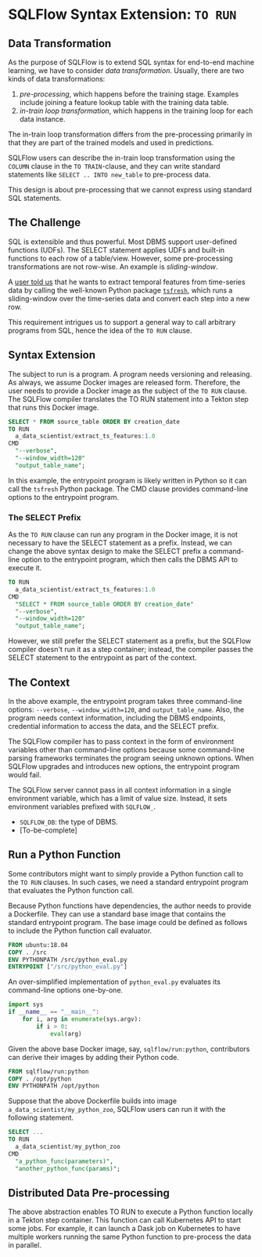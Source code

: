 # SQLFlow Syntax Extension: `TO RUN`


## Data Transformation

As the purpose of SQLFlow is to extend SQL syntax for end-to-end
machine learning, we have to consider *data transformation*.  Usually,
there are two kinds of data transformations:

1. *pre-processing*, which happens before the training stage. Examples
   include joining a feature lookup table with the training data
   table.
1. *in-train loop transformation*, which happens in the training loop
   for each data instance.

The in-train loop transformation differs from the pre-processing
primarily in that they are part of the trained models and used in
predictions.

SQLFlow users can describe the in-train loop transformation using the
`COLUMN` clause in the `TO TRAIN`-clause, and they can write standard
statements like `SELECT .. INTO new_table` to pre-process data.

This design is about pre-processing that we cannot express using
standard SQL statements.


## The Challenge

SQL is extensible and thus powerful.  Most DBMS support user-defined
functions (UDFs).  The SELECT statement applies UDFs and built-in
functions to each row of a table/view.  However, some pre-processing
transformations are not row-wise.  An example is *sliding-window*.

A [user told
us](https://github.com/sql-machine-learning/sqlflow/issues/2238) that
he wants to extract temporal features from time-series data by calling
the well-known Python package
[`tsfresh`](https://tsfresh.readthedocs.io), which runs a
sliding-window over the time-series data and convert each step into a
new row.

This requirement intrigues us to support a general way to call
arbitrary programs from SQL, hence the idea of the `TO RUN` clause.


## Syntax Extension

The subject to run is a program.  A program needs versioning and
releasing.  As always, we assume Docker images are released form.
Therefore, the user needs to provide a Docker image as the subject of
the `TO RUN` clause.  The SQLFlow compiler translates the TO RUN
statement into a Tekton step that runs this Docker image.

```sql
SELECT * FROM source_table ORDER BY creation_date
TO RUN 
  a_data_scientist/extract_ts_features:1.0
CMD 
  "--verbose",
  "--window_width=120"
  "output_table_name";
```

In this example, the entrypoint program is likely written in Python so
it can call the `tsfresh` Python package.  The CMD clause provides
command-line options to the entrypoint program.


### The SELECT Prefix

As the `TO RUN` clause can run any program in the Docker image, it is
not necessary to have the SELECT statement as a prefix.  Instead, we
can change the above syntax design to make the SELECT prefix a
command-line option to the entrypoint program, which then calls the
DBMS API to execute it.

```sql
TO RUN 
  a_data_scientist/extract_ts_features:1.0
CMD 
  "SELECT * FROM source_table ORDER BY creation_date"
  "--verbose",
  "--window_width=120"
  "output_table_name";
```

However, we still prefer the SELECT statement as a prefix, but the
SQLFlow compiler doesn't run it as a step container; instead, the
compiler passes the SELECT statement to the entrypoint as part of the
context.


## The Context

In the above example, the entrypoint program takes three command-line
options: `--verbose`, `--window_width=120`, and `output_table_name`.
Also, the program needs context information, including the DBMS
endpoints, credential information to access the data, and the SELECT
prefix.

The SQLFlow compiler has to pass context in the form of environment
variables other than command-line options because some command-line
parsing frameworks terminates the program seeing unknown options.
When SQLFlow upgrades and introduces new options, the entrypoint
program would fail.

The SQLFlow server cannot pass in all context information in a single
environment variable, which has a limit of value size.  Instead, it
sets environment variables prefixed with `SQLFLOW_`.

- `SQLFLOW_DB`: the type of DBMS.
- [To-be-complete]


## Run a Python Function

Some contributors might want to simply provide a Python function call
to the `TO RUN` clauses.  In such cases, we need a standard entrypoint
program that evaluates the Python function call.

Because Python functions have dependencies, the author needs to
provide a Dockerfile. They can use a standard base image that contains
the standard entrypoint program.  The base image could be defined as
follows to include the Python function call evaluator.

```dockerfile
FROM ubuntu:18.04
COPY . /src
ENV PYTHONPATH /src/python_eval.py
ENTRYPOINT ["/src/python_eval.py"]
```

An over-simplified implementation of `python_eval.py` evaluates its
command-line options one-by-one.

```python
import sys
if __name__ == "__main__":
    for i, arg in enumerate(sys.argv):
        if i > 0:
            eval(arg)
```

Given the above base Docker image, say, `sqlflow/run:python`,
contributors can derive their images by adding their Python code.

```dockerfile
FROM sqlflow/run:python 
COPY . /opt/python
ENV PYTHONPATH /opt/python
```

Suppose that the above Dockerfile builds into image
`a_data_scientist/my_python_zoo`, SQLFlow users can run it with the
following statement.

```sql
SELECT ... 
TO RUN
  a_data_scientist/my_python_zoo
CMD
  "a_python_func(parameters)",
  "another_python_func(params)";
```


## Distributed Data Pre-processing

The above abstraction enables TO RUN to execute a Python function
locally in a Tekton step container.  This function can call Kubernetes
API to start some jobs.  For example, it can launch a Dask job on
Kubernetes to have multiple workers running the same Python function
to pre-process the data in parallel.
